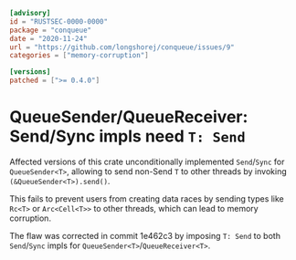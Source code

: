 ```toml
[advisory]
id = "RUSTSEC-0000-0000"
package = "conqueue"
date = "2020-11-24"
url = "https://github.com/longshorej/conqueue/issues/9"
categories = ["memory-corruption"]

[versions]
patched = [">= 0.4.0"]
```

# QueueSender<T>/QueueReceiver<T>: Send/Sync impls need `T: Send`

Affected versions of this crate unconditionally implemented `Send`/`Sync` for `QueueSender<T>`,
allowing to send non-Send `T` to other threads by invoking `(&QueueSender<T>).send()`.

This fails to prevent users from creating data races by sending types like `Rc<T>` or `Arc<Cell<T>>` to other threads, which can lead to memory corruption.

The flaw was corrected in commit 1e462c3 by imposing `T: Send` to both `Send`/`Sync` impls for `QueueSender<T>`/`QueueReceiver<T>`.
